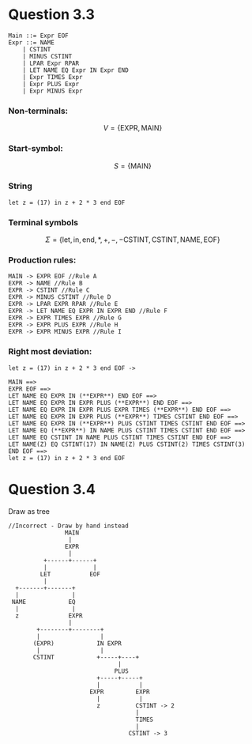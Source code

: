 # Question 3.3

```
Main ::= Expr EOF 
Expr ::= NAME 
    | CSTINT 
    | MINUS CSTINT 
    | LPAR Expr RPAR 
    | LET NAME EQ Expr IN Expr END 
    | Expr TIMES Expr 
    | Expr PLUS Expr 
    | Expr MINUS Expr 

```
### Non-terminals:
$$V = \{ \text{EXPR}, \text{MAIN} \}$$

### Start-symbol:
$$S = \{ \text{MAIN} \}$$

### String 
```let z = (17) in z + 2 * 3 end EOF ```

### Terminal symbols
$$\Sigma = \{\text{let}, \text{in}, \text{end}, *, +, -, -\text{CSTINT}, \text{CSTINT}, \text{NAME}, \text{EOF}\}$$


### Production rules:
```
MAIN -> EXPR EOF //Rule A 
EXPR -> NAME //Rule B
EXPR -> CSTINT //Rule C
EXPR -> MINUS CSTINT //Rule D
EXPR -> LPAR EXPR RPAR //Rule E
EXPR -> LET NAME EQ EXPR IN EXPR END //Rule F
EXPR -> EXPR TIMES EXPR //Rule G
EXPR -> EXPR PLUS EXPR //Rule H
EXPR -> EXPR MINUS EXPR //Rule I
```

### Right most deviation:
``` 
let z = (17) in z + 2 * 3 end EOF -> 

MAIN ==> 
EXPR EOF ==> 
LET NAME EQ EXPR IN (**EXPR**) END EOF ==> 
LET NAME EQ EXPR IN EXPR PLUS (**EXPR**) END EOF ==> 
LET NAME EQ EXPR IN EXPR PLUS EXPR TIMES (**EXPR**) END EOF ==>  
LET NAME EQ EXPR IN EXPR PLUS (**EXPR**) TIMES CSTINT END EOF ==> 
LET NAME EQ EXPR IN (**EXPR**) PLUS CSTINT TIMES CSTINT END EOF ==>
LET NAME EQ (**EXPR**) IN NAME PLUS CSTINT TIMES CSTINT END EOF ==>
LET NAME EQ CSTINT IN NAME PLUS CSTINT TIMES CSTINT END EOF ==>
LET NAME(Z) EQ CSTINT(17) IN NAME(Z) PLUS CSTINT(2) TIMES CSTINT(3) END EOF ==>
let z = (17) in z + 2 * 3 end EOF 
```

# Question 3.4
Draw as tree

```
//Incorrect - Draw by hand instead
                MAIN
                 |
                EXPR 
                 |
          +------+------+
          |             |
         LET           EOF
          |
  +-------+-------+
  |               |
 NAME            EQ
  |               |
  z              EXPR
                 |
        +--------+--------+
        |                 |
       (EXPR)            IN EXPR
        |                 |
       CSTINT            +-----+----+
                               |
                              PLUS
                         +-----+-----+    
                         |           |
                       EXPR         EXPR
                         |           |
                         z          CSTINT -> 2
                                    |
                                    TIMES
                                    |
                                  CSTINT -> 3


```